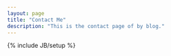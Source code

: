```yaml
---
layout: page
title: "Contact Me"
description: "This is the contact page of by blog."
---
```

{% include JB/setup %}
